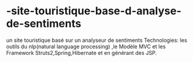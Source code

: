 # -site-touristique-base-d-analyse-de-sentiments
un site touristique basé sur un analyseur de sentiments Technologies: les outils du nlp(natural language processing) ,le Modèle MVC et les Framework Struts2,Spring,Hibernate et en générant des JSP.
